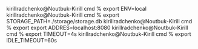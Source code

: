 kirillradchenko@Noutbuk-Kirill cmd % export ENV=local
kirillradchenko@Noutbuk-Kirill cmd % export STORAGE_PATH=./storage/storage.db
kirillradchenko@Noutbuk-Kirill cmd % export export ADDRES=localhost:8080
kirillradchenko@Noutbuk-Kirill cmd % export TIMEOUT=4s
kirillradchenko@Noutbuk-Kirill cmd % export IDLE_TIMEOUT=60s
